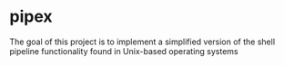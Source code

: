 # pipex
The goal of this project is to implement a simplified version of the shell pipeline functionality found in Unix-based operating systems
